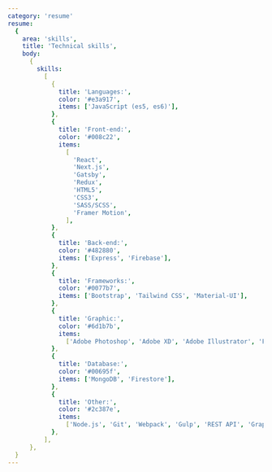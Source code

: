 ```yaml
---
category: 'resume'
resume:
  {
    area: 'skills',
    title: 'Technical skills',
    body:
      {
        skills:
          [
            {
              title: 'Languages:',
              color: '#e3a917',
              items: ['JavaScript (es5, es6)'],
            },
            {
              title: 'Front-end:',
              color: '#008c22',
              items:
                [
                  'React',
                  'Next.js',
                  'Gatsby',
                  'Redux',
                  'HTML5',
                  'CSS3',
                  'SASS/SCSS',
                  'Framer Motion',
                ],
            },
            {
              title: 'Back-end:',
              color: '#482880',
              items: ['Express', 'Firebase'],
            },
            {
              title: 'Frameworks:',
              color: '#0077b7',
              items: ['Bootstrap', 'Tailwind CSS', 'Material-UI'],
            },
            {
              title: 'Graphic:',
              color: '#6d1b7b',
              items:
                ['Adobe Photoshop', 'Adobe XD', 'Adobe Illustrator', 'Figma'],
            },
            {
              title: 'Database:',
              color: '#00695f',
              items: ['MongoDB', 'Firestore'],
            },
            {
              title: 'Other:',
              color: '#2c387e',
              items:
                ['Node.js', 'Git', 'Webpack', 'Gulp', 'REST API', 'GraphQl'],
            },
          ],
      },
  }
---
```


